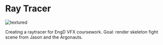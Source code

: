 # Ray Tracer

![textured](https://cloud.githubusercontent.com/assets/25514442/25014785/1a3a2d36-2071-11e7-9c47-9bbecb2e3909.PNG)

Creating a raytracer for EngD VFX coursework. Goal: render skeleton fight scene from Jason and the Argonauts.
